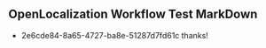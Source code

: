 ## OpenLocalization Workflow Test MarkDown
* 2e6cde84-8a65-4727-ba8e-51287d7fd61c thanks!

<!--HONumber=Jul16_HO2-->


